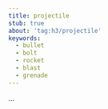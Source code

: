 ```yaml
---
title: projectile
stub: true
about: 'tag:h3/projectile'
keywords:
  - bullet
  - bolt
  - rocket
  - blast
  - grenade
---
```

...
